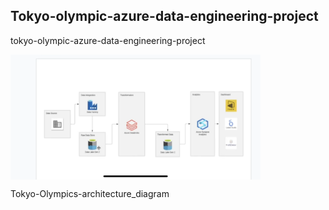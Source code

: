 ## Tokyo-olympic-azure-data-engineering-project

tokyo-olympic-azure-data-engineering-project




<img align="center" src="Tokyo-Olympics-architecture diagram.PNG" alt="vishnupriyarachakatla" height="200" width="400" />



Tokyo-Olympics-architecture_diagram
